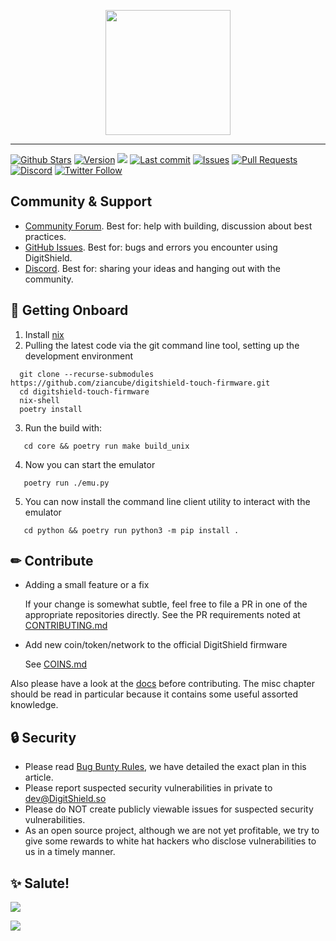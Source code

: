 <p align="center">
<img width="200" src="https://github.com/ziancube/digitshield-touch-firmware/blob/touch/core/src/trezor/res/logo.png"/>
</p>

---

[![Github Stars](https://img.shields.io/github/stars/ziancube/digitshield-touch-firmware?t&logo=github&style=for-the-badge&labelColor=000)](https://github.com/ziancube/digitshield-touch-firmware/stargazers)
[![Version](https://img.shields.io/github/release/ziancube/digitshield-touch-firmware.svg?style=for-the-badge&labelColor=000)](https://github.com/ziancube/digitshield-touch-firmware/releases)
[![](https://img.shields.io/github/contributors-anon/ziancube/digitshield-touch-firmware?style=for-the-badge&labelColor=000)](https://github.com/ziancube/digitshield-touch-firmware/graphs/contributors)
[![Last commit](https://img.shields.io/github/last-commit/ziancube/digitshield-touch-firmware.svg?style=for-the-badge&labelColor=000)](https://github.com/ziancube/digitshield-touch-firmware/commits/DigitShield)
[![Issues](https://img.shields.io/github/issues-raw/ziancube/digitshield-touch-firmware.svg?style=for-the-badge&labelColor=000)](https://github.com/ziancube/digitshield-touch-firmware/issues?q=is%3Aissue+is%3Aopen)
[![Pull Requests](https://img.shields.io/github/issues-pr-raw/ziancube/digitshield-touch-firmware.svg?style=for-the-badge&labelColor=000)](https://github.com/ziancube/digitshield-touch-firmware/pulls?q=is%3Apr+is%3Aopen)
[![Discord](https://img.shields.io/discord/868309113942196295?style=for-the-badge&labelColor=000)](https://discord.gg/DigitShield)
[![Twitter Follow](https://img.shields.io/twitter/follow/ziancube?style=for-the-badge&labelColor=000)](https://twitter.com/ziancube)


## Community & Support

- [Community Forum](https://github.com/orgs/ziancube/discussions). Best for: help with building, discussion about best practices.
- [GitHub Issues](https://github.com/ziancube/digitshield-touch-firmware/issues). Best for: bugs and errors you encounter using DigitShield.
- [Discord](https://discord.gg/DigitShield). Best for: sharing your ideas and hanging out with the community.


## 🚀 Getting Onboard

1. Install [nix](https://nixos.org/download.html)
2. Pulling the latest code via the git command line tool,  setting up the development environment

```
  git clone --recurse-submodules https://github.com/ziancube/digitshield-touch-firmware.git
  cd digitshield-touch-firmware
  nix-shell
  poetry install
```

3. Run the build with:

```
   cd core && poetry run make build_unix
```

4. Now you can start the emulator

```
   poetry run ./emu.py
```

5. You can now install the command line client utility to interact with the emulator

```
   cd python && poetry run python3 -m pip install .
```

## ✏ Contribute

- Adding a small feature or a fix

  If your change is somewhat subtle, feel free to file a PR in one of the appropriate repositories directly. See the PR requirements noted at [CONTRIBUTING.md](docs/misc/contributing.md)

- Add new coin/token/network to the official DigitShield firmware

  See [COINS.md](docs/misc/COINS.md)

Also please have a look at the [docs](docs/SUMMARY.md) before contributing. The misc chapter should be read in particular because it contains some useful assorted knowledge.

## 🔒 Security

- Please read [Bug Bunty Rules](https://github.com/ziancube/app-monorepo/blob/DigitShield/docs/BUG_RULES.md), we have detailed the exact plan in this article.
- Please report suspected security vulnerabilities in private to dev@DigitShield.so
- Please do NOT create publicly viewable issues for suspected security vulnerabilities.
- As an open source project, although we are not yet profitable, we try to give some rewards to white hat hackers who disclose vulnerabilities to us in a timely manner.

## ✨ Salute!

[![](https://img.shields.io/github/contributors-anon/ziancube/digitshield-touch-firmware?style=for-the-badge&labelColor=000)](https://github.com/ziancube/digitshield-touch-firmware/graphs/contributors)

<a href="https://github.com/ziancube/digitshield-touch-firmware/graphs/contributors">
  <img src="https://contrib.rocks/image?repo=ziancube/digitshield-touch-firmware&max=240&columns=24"/>
</a>
